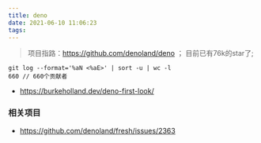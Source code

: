 ```yaml
---
title: deno
date: 2021-06-10 11:06:23
tags:
---
```

> 项目指路：https://github.com/denoland/deno ； 目前已有76k的star了;
```
git log --format='%aN <%aE>' | sort -u | wc -l    
660 // 660个贡献者
```
- https://burkeholland.dev/deno-first-look/


### 相关项目
- https://github.com/denoland/fresh/issues/2363
